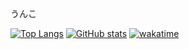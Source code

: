 うんこ

[![Top Langs](https://github-readme-stats.vercel.app/api/top-langs/?username=ikasoba&layout=compact&exclude_repo=ikasoba.github.io)](https://github.com/anuraghazra/github-readme-stats)
[![GitHub stats](https://github-readme-stats.vercel.app/api?username=ikasoba&show_icons=true)](https://github.com/anuraghazra/github-readme-stats)
[![wakatime](https://github-readme-stats.vercel.app/api/wakatime?username=ikasoba)](https://github.com/anuraghazra/github-readme-stats)
